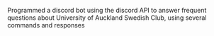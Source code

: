 Programmed a discord bot using the discord API to answer frequent questions about 
University of Auckland Swedish Club, using several commands and responses
